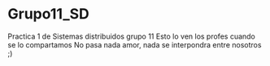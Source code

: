 # Grupo11_SD
Practica 1 de Sistemas distribuidos grupo 11
Esto lo ven los profes cuando se lo compartamos
No pasa nada amor, nada se interpondra entre nosotros ;)
